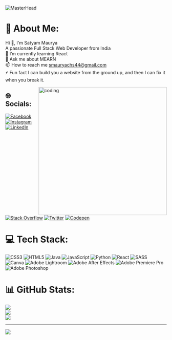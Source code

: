 ![MasterHead](https://camo.githubusercontent.com/1f034ebfc52e5fdcc097e7b3c6c9100e1fd606f5a99af8ea35f1d3a936bbfdfa/687474703a2f2f7777772e7072616d756b686469676974616c2e636f6d2f77702d636f6e74656e742f75706c6f6164732f323031382f30372f4e65772d504e432d416e696d617465642d42616e6e6572732e676966)

# 💫 About Me:
Hi 👋, I'm Satyam Maurya<br>A passionate Full Stack Web Developer from India<br>🌱 I’m currently learning React<br>💬 Ask me about MEARN<br>📫 How to reach me smauryachs44@gmail.com<br>⚡ Fun fact I can build you a website from the ground up, and then I can fix it when you break it.<br>

<img align="right" width="400" src="https://cdn.dribbble.com/users/2131993/screenshots/4948736/thoughtworks-gif_dribbble.gif" alt="coding">


## 🌐 Socials:
[![Facebook](https://img.shields.io/badge/Facebook-%231877F2.svg?logo=Facebook&logoColor=white)](https://facebook.com/satyam.maurya.127648) [![Instagram](https://img.shields.io/badge/Instagram-%23E4405F.svg?logo=Instagram&logoColor=white)](https://instagram.com/satyam19711) [![LinkedIn](https://img.shields.io/badge/LinkedIn-%230077B5.svg?logo=linkedin&logoColor=white)](https://linkedin.com/in/satyam-maurya-94a750252) [![Stack Overflow](https://img.shields.io/badge/-Stackoverflow-FE7A16?logo=stack-overflow&logoColor=white)](https://stackoverflow.com/users/20807216) [![Twitter](https://img.shields.io/badge/Twitter-%231DA1F2.svg?logo=Twitter&logoColor=white)](https://twitter.com/satyam19711) [![Codepen](https://img.shields.io/badge/Codepen-000000?style=for-the-badge&logo=codepen&logoColor=white)](https://codepen.io/Satyam-Maurya-the-styleful) 

# 💻 Tech Stack:
![CSS3](https://img.shields.io/badge/css3-%231572B6.svg?style=for-the-badge&logo=css3&logoColor=white) ![HTML5](https://img.shields.io/badge/html5-%23E34F26.svg?style=for-the-badge&logo=html5&logoColor=white) ![Java](https://img.shields.io/badge/java-%23ED8B00.svg?style=for-the-badge&logo=openjdk&logoColor=white) ![JavaScript](https://img.shields.io/badge/javascript-%23323330.svg?style=for-the-badge&logo=javascript&logoColor=%23F7DF1E) ![Python](https://img.shields.io/badge/python-3670A0?style=for-the-badge&logo=python&logoColor=ffdd54) ![React](https://img.shields.io/badge/react-%2320232a.svg?style=for-the-badge&logo=react&logoColor=%2361DAFB) ![SASS](https://img.shields.io/badge/SASS-hotpink.svg?style=for-the-badge&logo=SASS&logoColor=white) ![Canva](https://img.shields.io/badge/Canva-%2300C4CC.svg?style=for-the-badge&logo=Canva&logoColor=white) ![Adobe Lightroom](https://img.shields.io/badge/Adobe%20Lightroom-31A8FF.svg?style=for-the-badge&logo=Adobe%20Lightroom&logoColor=white) ![Adobe After Effects](https://img.shields.io/badge/Adobe%20After%20Effects-9999FF.svg?style=for-the-badge&logo=Adobe%20After%20Effects&logoColor=white) ![Adobe Premiere Pro](https://img.shields.io/badge/Adobe%20Premiere%20Pro-9999FF.svg?style=for-the-badge&logo=Adobe%20Premiere%20Pro&logoColor=white) ![Adobe Photoshop](https://img.shields.io/badge/adobe%20photoshop-%2331A8FF.svg?style=for-the-badge&logo=adobe%20photoshop&logoColor=white)
# 📊 GitHub Stats:
![](https://github-readme-stats.vercel.app/api?username=satyam19711&theme=dark&hide_border=false&include_all_commits=true&count_private=true)<br/>
![](https://github-readme-streak-stats.herokuapp.com/?user=satyam19711&theme=dark&hide_border=false)<br/>
![](https://github-readme-stats.vercel.app/api/top-langs/?username=satyam19711&theme=dark&hide_border=false&include_all_commits=true&count_private=true&layout=compact)

---
[![](https://visitcount.itsvg.in/api?id=satyam19711&icon=0&color=0)](https://visitcount.itsvg.in)


